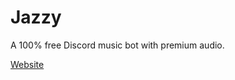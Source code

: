 # Jazzy
A 100% free Discord music bot with premium audio.

[Website](https://www.susannedev.com/jazzy)
